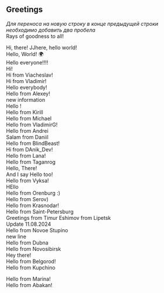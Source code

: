 ## Greetings
_Для переноса на новую строку в конце предыдущей строки необходимо добавить два пробела_  
Rays of goodness to all! 

Hi, there!
JJhere, hello world!  
Hello, World! 🌍  
Hello everyone!!!!  
Hi!  
Hi from Viacheslav!  
Hi from Vladimir!  
Hello everybody!  
Hello from Alexey!  
new information  
Hello !  
Hello from Kirill  
Hello from Michael  
Hello from VladimirG!  
Hello from Andrei  
Salam from Daniil  
Hello from BlindBeast!  
 Hi from DAnik_Dev!  
Hello from Lana!  
Hello from Taganrog  
Hello, There!   
And I say Hello too!  
Hello from Vyksa!  
HEllo  
Hello from Orenburg :)   
Hello from Serov)  
Hello from Krasnodar!  
Hello from Saint-Petersburg  
Greetings from Timur Eshimov from Lipetsk  
Update 11.08.2024  
Hello from Novoe Stupino  
new line  
Hello from Dubna  
Hello from Novosibirsk  
Hey there!  
Hello from Belgorod!  
Hello from Kupchino  

Hello from Marina!  
Hello from Abakan!
